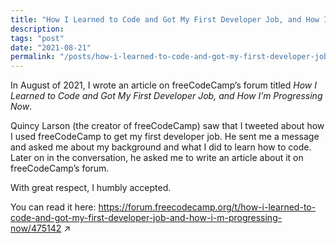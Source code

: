 ```yaml
---
title: "How I Learned to Code and Got My First Developer Job, and How I’m Progressing Now"
description:
tags: "post"
date: "2021-08-21"
permalink: "/posts/how-i-learned-to-code-and-got-my-first-developer-job-and-how-im-progressing-now/"
---
```


In August of 2021, I wrote an article on freeCodeCamp’s forum titled _How I Learned to Code and Got My First Developer Job, and How I’m Progressing Now_.

Quincy Larson (the creator of freeCodeCamp) saw that I tweeted about how I used freeCodeCamp to get my first developer job. He sent me a message and asked me about my background and what I did to learn how to code. Later on in the conversation, he asked me to write an article about it on freeCodeCamp’s forum.

With great respect, I humbly accepted.

You can read it here: <a href="https://forum.freecodecamp.org/t/how-i-learned-to-code-and-got-my-first-developer-job-and-how-i-m-progressing-now/475142" target="_blank">https://forum.freecodecamp.org/t/how-i-learned-to-code-and-got-my-first-developer-job-and-how-i-m-progressing-now/475142 <span alt="opens in a new tab">&#x2197;</span></a>
